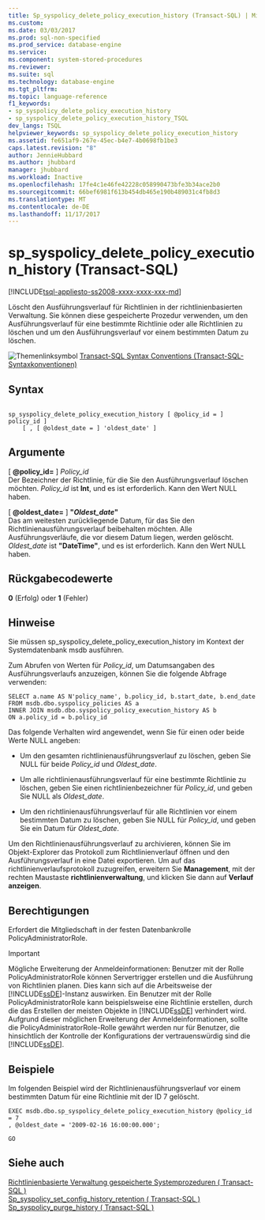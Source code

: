 ```yaml
---
title: Sp_syspolicy_delete_policy_execution_history (Transact-SQL) | Microsoft Docs
ms.custom: 
ms.date: 03/03/2017
ms.prod: sql-non-specified
ms.prod_service: database-engine
ms.service: 
ms.component: system-stored-procedures
ms.reviewer: 
ms.suite: sql
ms.technology: database-engine
ms.tgt_pltfrm: 
ms.topic: language-reference
f1_keywords:
- sp_syspolicy_delete_policy_execution_history
- sp_syspolicy_delete_policy_execution_history_TSQL
dev_langs: TSQL
helpviewer_keywords: sp_syspolicy_delete_policy_execution_history
ms.assetid: fe651af9-267e-45ec-b4e7-4b0698fb1be3
caps.latest.revision: "8"
author: JennieHubbard
ms.author: jhubbard
manager: jhubbard
ms.workload: Inactive
ms.openlocfilehash: 17fe4c1e46fe42228c058990473bfe3b34ace2b0
ms.sourcegitcommit: 66bef6981f613b454db465e190b489031c4fb8d3
ms.translationtype: MT
ms.contentlocale: de-DE
ms.lasthandoff: 11/17/2017
---
```

# <a name="spsyspolicydeletepolicyexecutionhistory-transact-sql"></a>sp_syspolicy_delete_policy_execution_history (Transact-SQL)
[!INCLUDE[tsql-appliesto-ss2008-xxxx-xxxx-xxx-md](../../includes/tsql-appliesto-ss2008-xxxx-xxxx-xxx-md.md)]

  Löscht den Ausführungsverlauf für Richtlinien in der richtlinienbasierten Verwaltung. Sie können diese gespeicherte Prozedur verwenden, um den Ausführungsverlauf für eine bestimmte Richtlinie oder alle Richtlinien zu löschen und um den Ausführungsverlauf vor einem bestimmten Datum zu löschen.  
  
 ![Themenlinksymbol](../../database-engine/configure-windows/media/topic-link.gif "Topic link icon") [Transact-SQL Syntax Conventions (Transact-SQL-Syntaxkonventionen)](../../t-sql/language-elements/transact-sql-syntax-conventions-transact-sql.md)  
  
## <a name="syntax"></a>Syntax  
  
```  
  
sp_syspolicy_delete_policy_execution_history [ @policy_id = ] policy_id ]  
    [ , [ @oldest_date = ] 'oldest_date' ]  
```  
  
## <a name="arguments"></a>Argumente  
 [  **@policy_id=** ] *Policy_id*  
 Der Bezeichner der Richtlinie, für die Sie den Ausführungsverlauf löschen möchten. *Policy_id* ist **Int**, und es ist erforderlich. Kann den Wert NULL haben.  
  
 [  **@oldest_date=** ] **"***Oldest_date***"**  
 Das am weitesten zurückliegende Datum, für das Sie den Richtlinienausführungsverlauf beibehalten möchten. Alle Ausführungsverläufe, die vor diesem Datum liegen, werden gelöscht. *Oldest_date* ist **"DateTime"**, und es ist erforderlich. Kann den Wert NULL haben.  
  
## <a name="return-code-values"></a>Rückgabecodewerte  
 **0** (Erfolg) oder **1** (Fehler)  
  
## <a name="remarks"></a>Hinweise  
 Sie müssen sp_syspolicy_delete_policy_execution_history im Kontext der Systemdatenbank msdb ausführen.  
  
 Zum Abrufen von Werten für *Policy_id*, um Datumsangaben des Ausführungsverlaufs anzuzeigen, können Sie die folgende Abfrage verwenden:  
  
```  
SELECT a.name AS N'policy_name', b.policy_id, b.start_date, b.end_date  
FROM msdb.dbo.syspolicy_policies AS a   
INNER JOIN msdb.dbo.syspolicy_policy_execution_history AS b  
ON a.policy_id = b.policy_id  
```  
  
 Das folgende Verhalten wird angewendet, wenn Sie für einen oder beide Werte NULL angeben:  
  
-   Um den gesamten richtlinienausführungsverlauf zu löschen, geben Sie NULL für beide *Policy_id* und *Oldest_date*.  
  
-   Um alle richtlinienausführungsverlauf für eine bestimmte Richtlinie zu löschen, geben Sie einen richtlinienbezeichner für *Policy_id*, und geben Sie NULL als *Oldest_date*.  
  
-   Um den richtlinienausführungsverlauf für alle Richtlinien vor einem bestimmten Datum zu löschen, geben Sie NULL für *Policy_id*, und geben Sie ein Datum für *Oldest_date*.  
  
 Um den Richtlinienausführungsverlauf zu archivieren, können Sie im Objekt-Explorer das Protokoll zum Richtlinienverlauf öffnen und den Ausführungsverlauf in eine Datei exportieren. Um auf das richtlinienverlaufsprotokoll zuzugreifen, erweitern Sie **Management**, mit der rechten Maustaste **richtlinienverwaltung**, und klicken Sie dann auf **Verlauf anzeigen**.  
  
## <a name="permissions"></a>Berechtigungen  
 Erfordert die Mitgliedschaft in der festen Datenbankrolle PolicyAdministratorRole.  
  
> [!IMPORTANT]  
>  Mögliche Erweiterung der Anmeldeinformationen: Benutzer mit der Rolle PolicyAdministratorRole können Servertrigger erstellen und die Ausführung von Richtlinien planen. Dies kann sich auf die Arbeitsweise der [!INCLUDE[ssDE](../../includes/ssde-md.md)]-Instanz auswirken. Ein Benutzer mit der Rolle PolicyAdministratorRole kann beispielsweise eine Richtlinie erstellen, durch die das Erstellen der meisten Objekte in [!INCLUDE[ssDE](../../includes/ssde-md.md)] verhindert wird. Aufgrund dieser möglichen Erweiterung der Anmeldeinformationen, sollte die PolicyAdministratorRole-Rolle gewährt werden nur für Benutzer, die hinsichtlich der Kontrolle der Konfigurations der vertrauenswürdig sind die [!INCLUDE[ssDE](../../includes/ssde-md.md)].  
  
## <a name="examples"></a>Beispiele  
 Im folgenden Beispiel wird der Richtlinienausführungsverlauf vor einem bestimmten Datum für eine Richtlinie mit der ID 7 gelöscht.  
  
```  
EXEC msdb.dbo.sp_syspolicy_delete_policy_execution_history @policy_id = 7  
, @oldest_date = '2009-02-16 16:00:00.000';  
  
GO  
```  
  
## <a name="see-also"></a>Siehe auch  
 [Richtlinienbasierte Verwaltung gespeicherte Systemprozeduren &#40; Transact-SQL &#41;](../../relational-databases/system-stored-procedures/policy-based-management-stored-procedures-transact-sql.md)   
 [Sp_syspolicy_set_config_history_retention &#40; Transact-SQL &#41;](../../relational-databases/system-stored-procedures/sp-syspolicy-set-config-history-retention-transact-sql.md)   
 [Sp_syspolicy_purge_history &#40; Transact-SQL &#41;](../../relational-databases/system-stored-procedures/sp-syspolicy-purge-history-transact-sql.md)  
  
  
